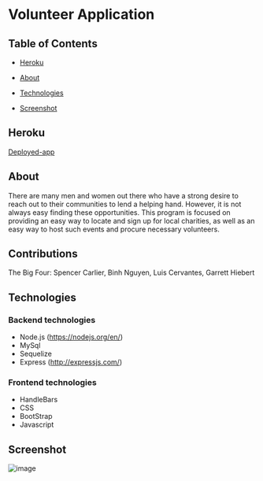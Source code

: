 # Volunteer Application


## Table of Contents

* [Heroku](#Heroku)

* [About](#About)

* [Technologies](#Technologies)

* [Screenshot](#Screenshot)

## Heroku

[Deployed-app](https://helping-hand-1.herokuapp.com/)

## About

There are many men and women out there who have a strong desire to reach out to their communities to lend a helping hand. However, it is not always easy finding these opportunities. This program is focused on providing an easy way to locate and sign up for local charities, as well as an easy way to host such events and procure necessary volunteers.



## Contributions

The Big Four: Spencer Carlier, Binh Nguyen, Luis Cervantes, Garrett Hiebert


## Technologies

### Backend technologies

* Node.js (https://nodejs.org/en/)
* MySql
* Sequelize 
* Express (http://expressjs.com/)


### Frontend technologies

* HandleBars
* CSS
* BootStrap
* Javascript

## Screenshot

![image](https://user-images.githubusercontent.com/59625096/90561106-0aed1200-e155-11ea-807e-e0d72f63c3e5.png)